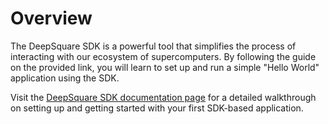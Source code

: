# Overview

The DeepSquare SDK is a powerful tool that simplifies the process of interacting with our ecosystem of supercomputers. By following the guide on the provided link, you will learn to set up and run a simple "Hello World" application using the SDK.

Visit the [DeepSquare SDK documentation page](https://www.npmjs.com/package/@deepsquare/deepsquare-client) for a detailed walkthrough on setting up and getting started with your first SDK-based application.
